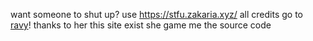 want someone to shut up? use https://stfu.zakaria.xyz/
all credits go to [ravy](https://github.com/nekenio)! thanks to her this site exist she game me the source code
